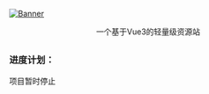 [![Banner](https://img.openbit.cc/liteRes.png)](https://github.com/Dr0ii/liteRes)

<p align="center">一个基于Vue3的轻量级资源站</p>

## 
### 进度计划：
项目暂时停止
